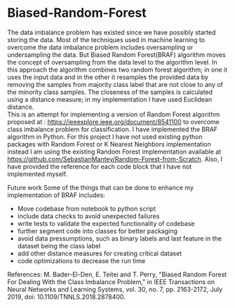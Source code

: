 # Biased-Random-Forest

The data imbalance problem has existed since we have possibly started storing the data. Most of the techniques used in machine learning to overcome the data imbalance problem includes oversampling or undersampling  the data. But Biased Random Forest(BRAF) algorithm moves the concept of oversampling from the data level to the algorithm level. In this approach the algorithm combines two random forest algorithm; in one it uses the input data and in the other it resamples the provided data by removing the samples from majority class label that are not close to any of the minority class samples. The closeness of the samples is calculated using a distance measure; in my implementation I have used Euclidean distance.<br>
This is an attempt for implementing a version of Random Forest algorithm proposed at : https://ieeexplore.ieee.org/document/8541100 to overcome class imbalance problem for classification. I have implemented the BRAF algorithm in Python. For this project I have not used existing python packages with Random Forest or K Nearest Neighbors implementation instead I am using the existing Random Forest implementation available at https://github.com/SebastianMantey/Random-Forest-from-Scratch. Also, I have provided the reference for each code block that I have not implemented myself.

Future work
Some of the things that can be done to enhance my implementation of BRAF includes:
- Move codebase from notebook to python script
- include data checks to avoid unexpected failures
- write tests to validate the expected functionality of codebase
- further segment code into classes for better packaging
- avoid data pressumptions, such as binary labels and last feature in the dataset being the class label
- add other distance measures for creating critical dataset
- code optimizations to decrease the run time



References:
M. Bader-El-Den, E. Teitei and T. Perry, "Biased Random Forest For Dealing With the Class Imbalance Problem," in IEEE Transactions on Neural Networks and Learning Systems, vol. 30, no. 7, pp. 2163-2172, July 2019, doi: 10.1109/TNNLS.2018.2878400.
